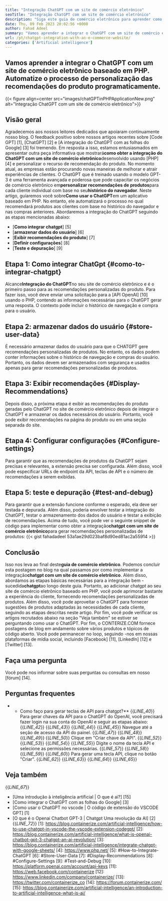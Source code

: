 ```yaml
---
title: "Integração ChatGPT com um site de comércio eletrônico" 
seoTitle: "Integração ChatGPT com um site de comércio eletrônico" 
description: "Siga este guia de comércio eletrônico para aprender como obter a integração do ChatGPT com um site de comércio eletrônico para fazer recomendações personalizadas de produtos." 
date: Thu, 09 Feb 2023 20:02:56 +0000
author: Fahad Adeel
summary: "Vamos aprender a integrar o ChatGPT com um site de comércio eletrônico baseado em PHP. Automatize o processo de personalização das recomendações do produto programaticamente." 
url: /pt/chatgpt-integration-with-an-e-commerce-website/
categories: ['Artificial intelligence']
---
```


## Vamos aprender a integrar o ChatGPT com um site de comércio eletrônico baseado em PHP. Automatize o processo de personalização das recomendações do produto programaticamente.

{{< figure align=center src="images/chatGPTinPHPApplicationNew.png" alt="Integração ChatGPT com um site de comércio eletrônico">}}


## Visão geral
Agradecemos aos nossos leitores dedicados que apoiaram continuamente nosso blog. O feedback positivo sobre nossos artigos recentes sobre [Code GPT] [1], [ChatGPT] [2] e [A integração do ChatGPT com as folhas do Google] [3] foi tremendo. Em resposta a isso, estamos entusiasmados em apresentar outra peça informativa que mostrará**como obter a integração do ChatGPT com um site de comércio eletrônico**desenvolvido usando [PHP] [4] e personalizar o recurso de recomendação do produto.
No momento atual, as empresas estão procurando novas maneiras de melhorar e atrair experiências de clientes. O ChatGPT que é treinado usando o modelo GPT-3 é uma ferramenta avançada e poderosa que pode capacitar os negócios de comércio eletrônico em**personalizar recomendações de produtos**para cada cliente individual com base no seu**histórico do navegador**. Neste artigo, guiaremos você sobre**Como usar o ChatGPT**em um aplicativo baseado em PHP. No entanto, ele automatizará o processo no qual recomendará produtos aos clientes com base no histórico do navegador e nas compras anteriores.
Abordaremos a integração do ChatGPT seguindo as etapas mencionadas abaixo:
* [**Como integrar chatgpt**] [5]
* [**armazenar dados do usuário**] [6]
* [**Exibir recomendações do produto**] [7]
* [**Definir configurações**] [8]
* [**Teste e depuração**] [9]

## Etapa 1: Como integrar ChatGpt {#como-to-integrar-chatgpt}
Alcance**Integração do ChatGPT**no seu site de comércio eletrônico e é o primeiro passo para as recomendações personalizadas do produto. Para fazer isso, você deve enviar uma solicitação para a [API OpenAI] [10] usando o PHP, contendo as informações necessárias para o ChatGPT gerar uma resposta. O contexto pode incluir o histórico de navegação e compra para o usuário.

## Etapa 2: armazenar dados do usuário {#store-user-data}
É necessário armazenar dados do usuário para que o CHATGPT gere recomendações personalizadas de produtos. No entanto, os dados podem conter informações sobre o histórico de navegação e compras do usuário. Portanto, os dados devem ser armazenados com segurança e usados ​​apenas para gerar recomendações personalizadas de produtos.

## Etapa 3: Exibir recomendações {#Display-Recommendations}
Depois disso, a próxima etapa é exibir as recomendações do produto geradas pelo ChatGPT no site de comércio eletrônico depois de integrar o ChatGPT e armazenar os dados necessários do usuário. Portanto, você pode exibir recomendações na página do produto ou em uma seção separada do site.

## Etapa 4: Configurar configurações {#Configure-settings}
Para garantir que as recomendações de produtos da ChatGPT sejam precisas e relevantes, a extensão precisa ser configurada. Além disso, você pode especificar URLs de endpoint da API, teclas de API e o número de recomendações a serem exibidas.

## Etapa 5: teste e depuração {#test-and-debug}
Para garantir que a extensão funcione conforme o esperado, ela deve ser testada e depurada. Além disso, poderia envolver testar a integração do ChatGPT, testar o armazenamento dos dados do usuário e testar a exibição de recomendações.
Acima de tudo, você pode ver o seguinte snippet de código para implementar como obter a integração**chatgpt com um site de comércio eletrônico**para gerar recomendações personalizadas de produtos:
{{< gist fahadadeel 53a1ae29d023baf8d90ed81ac2a55914 >}}

## Conclusão
Isso nos leva ao final deste**guia de comércio eletrônico**. Podemos concluir esta postagem no blog na qual passamos por como implementar a integração**chatgpt com um site de comércio eletrônico**. Além disso, abordamos as etapas básicas necessárias para a integração bem -sucedida**chatgpt**ao longo deste guia. Portanto, ao adicionar chatgpt ao seu site de comércio eletrônico baseado em PHP, você pode aprimorar bastante a experiência do cliente, fornecendo recomendações personalizadas de produtos. Além disso, você pode aproveitar o ChatGPT para fornecer sugestões de produtos adaptadas às necessidades de cada cliente, seguindo as etapas descritas neste artigo. Por fim, você pode verificar os artigos recrutados abaixo na seção "Veja também" se estiver se perguntando como usar o ChatGPT.
Por fim, o CONTERIZE.COM fornece postagens de blog em andamento sobre vários produtos e tópicos de código aberto. Você pode permanecer no loop, seguindo -nos em nossas plataformas de mídia social, incluindo [Facebook] [11], [LinkedIn] [12] e [Twitter] [13].

## Faça uma pergunta
Você pode nos informar sobre suas perguntas ou consultas em nosso [fórum] [14].

## Perguntas frequentes
* * Como faço para gerar teclas de API para chatgpt?**
{{_LINE_40_}}
  Para gerar chaves da API para o ChatGPT do OpenAI, você precisará fazer login na sua conta do OpenAI e seguir as etapas abaixo:
{{_LINE_42_}}
{{_LINE_43_}}
{{_LINE_44_}}
{{_LINE_45_}}
      Navegue até a seção de acesso da API do painel.
{{_LINE_47_}}
{{_LINE_48_}}
{{_LINE_49_}}
{{_LINE_50_}}
      Clique em "Criar chave da API".
{{_LINE_52_}}
{{_LINE_53_}}
{{_LINE_54_}}
{{_LINE_55_}}
      Digite o nome da tecla API e selecione as permissões necessárias.
{{_LINE_57_}}
{{_LINE_58_}}
{{_LINE_59_}}
{{_LINE_60_}}
      Para gerar uma tecla API, clique no botão "Criar".
{{_LINE_62_}}
{{_LINE_63_}}
{{_LINE_64_}}
{{_LINE_65_}}

## Veja também
{{_LINE_67_}}
  * [Uma introdução à inteligência artificial | O que é ai?] [15]
  * [Como integrar o ChatGPT com as folhas do Google] [3]
  * [Como usar o ChatGPT no vscode | O código de extensão do VSCODE GPT] [1]
  * [O que é o Openai Chatbot GPT-3 | Chatgpt Uma revolução da AI] [2]
{{_LINE_72_}}
[1]: https://blog.containerize.com/artificial-intelligence/how-to-use-chatgpt-in-vscode-the-vscode-extension-codegpt/
[2]: https://blog.containerize.com/artificial-intelligence/what-is-openai-chatbot-gpt-3-chatgpt-an-ai-revolution/
[3]: https://blog.containerize.com/artificial-intelligence/integrate-chatgpt-with-google-sheets/
[4]: https://www.php.net/
[5]: #How-to-Integrate-ChatGPT
[6]: #Store-User-Data
[7]: #Display-Recommendations
[8]: #Configure-Settings
[9]: #Test-and-Debug
[10]: https://platform.openai.com/account/api-keys
[11]: https://web.facebook.com/containerize
[12]: https://www.linkedin.com/company/containerize/
[13]: https://twitter.com/containerize_co
[14]: https://forum.containerize.com/
[15]: https://blog.containerize.com/artificial-intelligence/an-introduction-to-artificial-intelligence-what-is-ai/
